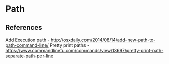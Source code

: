 # Path

## References
Add Execution path - http://osxdaily.com/2014/08/14/add-new-path-to-path-command-line/
Pretty print paths - https://www.commandlinefu.com/commands/view/13697/pretty-print-path-separate-path-per-line